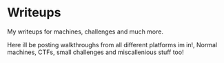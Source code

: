 # Writeups
My writeups for machines, challenges and much more.

Here ill be posting walkthroughs from all different platforms im in!, Normal machines, CTFs, small challenges and miscallenious stuff too!



